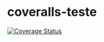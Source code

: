 # coveralls-teste
[![Coverage Status](https://coveralls.io/repos/pedroarapua/coveralls-teste/badge.svg?branch=master)](https://coveralls.io/r/pedroarapua/coveralls-teste?branch=master)